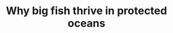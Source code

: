 ---
title: "Why big fish thrive in protected oceans"
excerpt: "University of Western Australia"
excerpt_long: "Big fish are harder to find in areas sprawling with human activity, unless you’re looking in no-take marine reserves, according to a new study led by marine scientists at The University of Western Australia.
The study, published in Conservation Biology, is one of the largest of its kind and assessed the body size of fish from around Australia, using more than 22,000 baited remote underwater video (BRUV) devices and one million measurements along 10,000km of coastline."
external_url: "https://www.uwa.edu.au/news/article/2021/july/why-big-fish-thrive-in-protected-oceans"
image: /assets/images/media/Nestor-Echedey-Bosch-Guerra.png
share: false
related: false
---